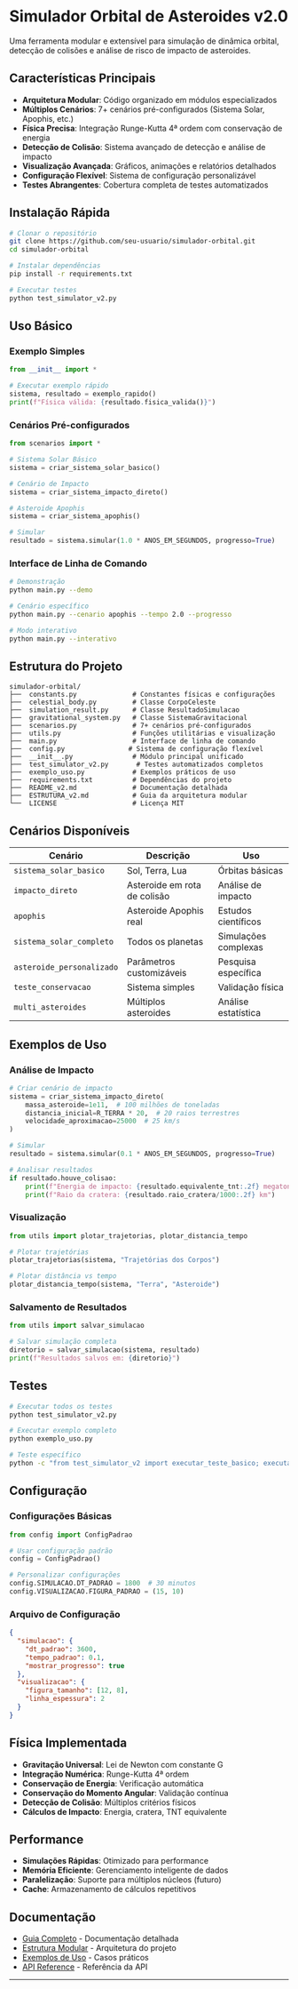 #  Simulador Orbital de Asteroides v2.0

Uma ferramenta modular e extensível para simulação de dinâmica orbital, detecção de colisões e análise de risco de impacto de asteroides.

##  Características Principais

- **Arquitetura Modular**: Código organizado em módulos especializados
- **Múltiplos Cenários**: 7+ cenários pré-configurados (Sistema Solar, Apophis, etc.)
- **Física Precisa**: Integração Runge-Kutta 4ª ordem com conservação de energia
- **Detecção de Colisão**: Sistema avançado de detecção e análise de impacto
- **Visualização Avançada**: Gráficos, animações e relatórios detalhados
- **Configuração Flexível**: Sistema de configuração personalizável
- **Testes Abrangentes**: Cobertura completa de testes automatizados

##  Instalação Rápida

```bash
# Clonar o repositório
git clone https://github.com/seu-usuario/simulador-orbital.git
cd simulador-orbital

# Instalar dependências
pip install -r requirements.txt

# Executar testes
python test_simulator_v2.py
```

##  Uso Básico

### Exemplo Simples
```python
from __init__ import *

# Executar exemplo rápido
sistema, resultado = exemplo_rapido()
print(f"Física válida: {resultado.fisica_valida()}")
```

### Cenários Pré-configurados
```python
from scenarios import *

# Sistema Solar Básico
sistema = criar_sistema_solar_basico()

# Cenário de Impacto
sistema = criar_sistema_impacto_direto()

# Asteroide Apophis
sistema = criar_sistema_apophis()

# Simular
resultado = sistema.simular(1.0 * ANOS_EM_SEGUNDOS, progresso=True)
```

### Interface de Linha de Comando
```bash
# Demonstração
python main.py --demo

# Cenário específico
python main.py --cenario apophis --tempo 2.0 --progresso

# Modo interativo
python main.py --interativo
```

##  Estrutura do Projeto

```
simulador-orbital/
├──  constants.py              # Constantes físicas e configurações
├──  celestial_body.py         # Classe CorpoCeleste
├──  simulation_result.py      # Classe ResultadoSimulacao
├──  gravitational_system.py   # Classe SistemaGravitacional
├──  scenarios.py              # 7+ cenários pré-configurados
├──  utils.py                  # Funções utilitárias e visualização
├──  main.py                   # Interface de linha de comando
├──  config.py                # Sistema de configuração flexível
├──  __init__.py               # Módulo principal unificado
├──  test_simulator_v2.py       # Testes automatizados completos
├──  exemplo_uso.py            # Exemplos práticos de uso
├──  requirements.txt          # Dependências do projeto
├──  README_v2.md              # Documentação detalhada
├──  ESTRUTURA_v2.md           # Guia da arquitetura modular
└──  LICENSE                   # Licença MIT
```

##  Cenários Disponíveis

| Cenário | Descrição | Uso |
|---------|-----------|-----|
| `sistema_solar_basico` | Sol, Terra, Lua | Órbitas básicas |
| `impacto_direto` | Asteroide em rota de colisão | Análise de impacto |
| `apophis` | Asteroide Apophis real | Estudos científicos |
| `sistema_solar_completo` | Todos os planetas | Simulações complexas |
| `asteroide_personalizado` | Parâmetros customizáveis | Pesquisa específica |
| `teste_conservacao` | Sistema simples | Validação física |
| `multi_asteroides` | Múltiplos asteroides | Análise estatística |

##  Exemplos de Uso

### Análise de Impacto
```python
# Criar cenário de impacto
sistema = criar_sistema_impacto_direto(
    massa_asteroide=1e11,  # 100 milhões de toneladas
    distancia_inicial=R_TERRA * 20,  # 20 raios terrestres
    velocidade_aproximacao=25000  # 25 km/s
)

# Simular
resultado = sistema.simular(0.1 * ANOS_EM_SEGUNDOS, progresso=True)

# Analisar resultados
if resultado.houve_colisao:
    print(f"Energia de impacto: {resultado.equivalente_tnt:.2f} megatons TNT")
    print(f"Raio da cratera: {resultado.raio_cratera/1000:.2f} km")
```

### Visualização
```python
from utils import plotar_trajetorias, plotar_distancia_tempo

# Plotar trajetórias
plotar_trajetorias(sistema, "Trajetórias dos Corpos")

# Plotar distância vs tempo
plotar_distancia_tempo(sistema, "Terra", "Asteroide")
```

### Salvamento de Resultados
```python
from utils import salvar_simulacao

# Salvar simulação completa
diretorio = salvar_simulacao(sistema, resultado)
print(f"Resultados salvos em: {diretorio}")
```

##  Testes

```bash
# Executar todos os testes
python test_simulator_v2.py

# Executar exemplo completo
python exemplo_uso.py

# Teste específico
python -c "from test_simulator_v2 import executar_teste_basico; executar_teste_basico()"
```

##  Configuração

### Configurações Básicas
```python
from config import ConfigPadrao

# Usar configuração padrão
config = ConfigPadrao()

# Personalizar configurações
config.SIMULACAO.DT_PADRAO = 1800  # 30 minutos
config.VISUALIZACAO.FIGURA_PADRAO = (15, 10)
```

### Arquivo de Configuração
```json
{
  "simulacao": {
    "dt_padrao": 3600,
    "tempo_padrao": 0.1,
    "mostrar_progresso": true
  },
  "visualizacao": {
    "figura_tamanho": [12, 8],
    "linha_espessura": 2
  }
}
```

##  Física Implementada

- **Gravitação Universal**: Lei de Newton com constante G
- **Integração Numérica**: Runge-Kutta 4ª ordem
- **Conservação de Energia**: Verificação automática
- **Conservação do Momento Angular**: Validação contínua
- **Detecção de Colisão**: Múltiplos critérios físicos
- **Cálculos de Impacto**: Energia, cratera, TNT equivalente

##  Performance

- **Simulações Rápidas**: Otimizado para performance
- **Memória Eficiente**: Gerenciamento inteligente de dados
- **Paralelização**: Suporte para múltiplos núcleos (futuro)
- **Cache**: Armazenamento de cálculos repetitivos



##  Documentação

- [Guia Completo](README_v2.md) - Documentação detalhada
- [Estrutura Modular](ESTRUTURA_v2.md) - Arquitetura do projeto
- [Exemplos de Uso](exemplo_uso.py) - Casos práticos
- [API Reference](docs/api.md) - Referência da API


---


